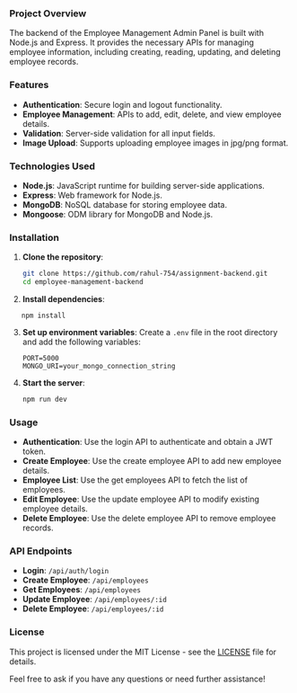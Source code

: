 

### Project Overview

The backend of the Employee Management Admin Panel is built with Node.js and Express. It provides the necessary APIs for managing employee information, including creating, reading, updating, and deleting employee records.

### Features

- **Authentication**: Secure login and logout functionality.
- **Employee Management**: APIs to add, edit, delete, and view employee details.
- **Validation**: Server-side validation for all input fields.
- **Image Upload**: Supports uploading employee images in jpg/png format.

### Technologies Used

- **Node.js**: JavaScript runtime for building server-side applications.
- **Express**: Web framework for Node.js.
- **MongoDB**: NoSQL database for storing employee data.
- **Mongoose**: ODM library for MongoDB and Node.js.


### Installation

1. **Clone the repository**:
   ```bash
   git clone https://github.com/rahul-754/assignment-backend.git
   cd employee-management-backend
   ```

2. **Install dependencies**:
```
   npm install
   ```

3. **Set up environment variables**:
   Create a `.env` file in the root directory and add the following variables:
   ```env
   PORT=5000
   MONGO_URI=your_mongo_connection_string
   
   ```

4. **Start the server**:
   ```bash
   npm run dev
   ```

### Usage

- **Authentication**: Use the login API to authenticate and obtain a JWT token.
- **Create Employee**: Use the create employee API to add new employee details.
- **Employee List**: Use the get employees API to fetch the list of employees.
- **Edit Employee**: Use the update employee API to modify existing employee details.
- **Delete Employee**: Use the delete employee API to remove employee records.

### API Endpoints

- **Login**: `/api/auth/login`
- **Create Employee**: `/api/employees`
- **Get Employees**: `/api/employees`
- **Update Employee**: `/api/employees/:id`
- **Delete Employee**: `/api/employees/:id`




### License

This project is licensed under the MIT License - see the [LICENSE](LICENSE) file for details.

Feel free to ask if you have any questions or need further assistance!
